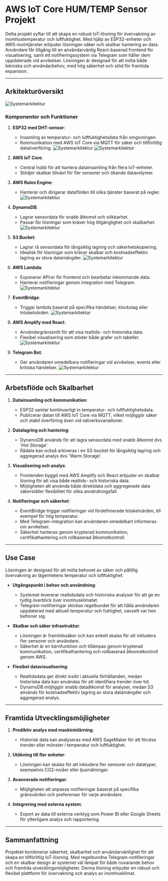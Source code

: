 # AWS IoT Core HUM/TEMP Sensor Projekt

Detta projekt syftar till att skapa en robust IoT-lösning för övervakning av inomhustemperatur och luftfuktighet. Med hjälp av ESP32-enheter och AWS-molntjänster erbjuder lösningen säker och skalbar hantering av data. Användare får tillgång till en användarvänlig React-baserad frontend för visualisering, samt ett notifieringssystem via Telegram som håller dem uppdaterade vid avvikelser. Lösningen är designad för att möta både tekniska och användarbehov, med hög säkerhet och stöd för framtida expansion.

---

## Arkitekturöversikt
![Systemarkitektur](Pictures/AWS%20Architecture.png)


### Komponenter och Funktioner

1. **ESP32 med DHT-sensor**:
   - Insamling av temperatur- och luftfuktighetsdata från omgivningen.
   - Kommunikation med AWS IoT Core via MQTT för säker och tillförlitlig dataöverföring.
     ![Systemarkitektur](Pictures/ESP32%20DHT%20Breadboard.png)
     ![Systemarkitektur](arduino.png)

2. **AWS IoT Core**:
   - Central hubb för att hantera datainsamling från flera IoT-enheter.
   - Stödjer skalbar tillväxt för fler sensorer och ökande datavolymer.

3. **AWS Rules Engine**:
   - Hanterar och dirigerar dataflöden till olika tjänster baserat på regler.
     ![Systemarkitektur](Pictures/Rule.png)

4. **DynamoDB**:
   - Lagrar sensordata för snabb åtkomst och sökbarhet.
   - Passar för lösningar som kräver hög tillgänglighet och skalbarhet.
     ![Systemarkitektur](Pictures/dynamodb.png)
     
  
5. **S3 Bucket**:
   - Lagrar rå sensordata för långsiktig lagring och säkerhetskopiering.
   - Idealisk för lösningar som kräver skalbar och kostnadseffektiv lagring av stora datamängder.
     ![Systemarkitektur](Pictures/s3.png)

6. **AWS Lambda**:
   - Exponerar API:er för frontend och bearbetar inkommande data.
   - Hanterar notifieringar genom integration med Telegram.
     ![Systemarkitektur](Pictures/lambda.png)

7. **EventBridge**:
   - Triggar lambda baserat på specifika händelser, klockslag eller tröskelvärden.
     ![Systemarkitektur](Pictures/eventbridge.png)

8. **AWS Amplify med React**:
   - Användargränssnitt för att visa realtids- och historiska data.
   - Flexibel visualisering som stöder både grafer och tabeller.
     ![Systemarkitektur](Pictures/Frontend.png)

9. **Telegram Bot**:
   - Ger användaren omedelbara notifieringar vid avvikelser, events eller kritiska händelser.
     ![Systemarkitektur](Pictures/Telegram%20Notis.png)

---

## Arbetsflöde och Skalbarhet

1. **Datainsamling och kommunikation**:
   - ESP32 samlar kontinuerligt in temperatur- och luftfuktighetsdata.
   - Publicerar datan till AWS IoT Core via MQTT, vilket möjliggör säker och stabil överföring även vid nätverksvariationer.

2. **Datalagring och hantering**:
   - DynamoDB används för att lagra sensordata med snabb åtkomst dvs 'Hot Storage'.
   - Rådata kan också arkiveras i en S3-bucket för långsiktig lagring och aggregerad analys dvs 'Warm Storage'.

3. **Visualisering och analys**:
   - Frontenden byggd med AWS Amplify och React erbjuder en skalbar lösning för att visa både realtids- och historiska data.
   - Möjligheten att använda både direktdata och aggregerade data säkerställer flexibilitet för olika användningsfall.

4. **Notifieringar och säkerhet**:
   - EventBridge triggar notifieringar vid fördefinierade tröskelvärden, till exempel för hög temperatur.
   - Med Telegram-integration kan användaren omedelbart informeras om avvikelser.
   - Säkerhet hanteras genom krypterad kommunikation, certifikathantering och rollbaserad åtkomstkontroll.

---

## Use Case

Lösningen är designad för att möta behovet av säker och pålitlig övervakning av lägenhetens temperatur och luftfuktighet:

- **Utgångspunkt i behov och användning**:
   - Systemet levererar realtidsdata och historiska analyser för att ge en tydlig överblick över inomhusklimatet.
   - Telegram-notifieringar skickas regelbundet för att hålla användaren uppdaterad med aktuell temperatur och fuktighet, oavsett var hen befinner sig.

- **Skalbar och säker infrastruktur**:
   - Lösningen är framtidssäker och kan enkelt skalas för att inkludera fler sensorer och användare.
   - Säkerhet är en kärnfunktion och tillämpas genom krypterad kommunikation, certifikathantering och rollbaserad åtkomstkontroll genom AWS.

- **Flexibel datavisualisering**:
   - Realtidsdata ger direkt insikt i aktuella förhållanden, medan historiska data kan användas för att identifiera trender över tid.
   - DynamoDB möjliggör snabb dataåtkomst för analyser, medan S3 används för kostnadseffektiv lagring av stora datamängder och aggregerad analys.

---

## Framtida Utvecklingsmöjligheter

1. **Prediktiv analys med maskininlärning**:
   - Historisk data kan analyseras med AWS SageMaker för att förutse trender eller mönster i temperatur och luftfuktighet.

2. **Utökning till fler enheter**:
   - Lösningen kan skalas för att inkludera fler sensorer och datatyper, exempelvis CO2-nivåer eller ljusmätningar.

3. **Avancerade notifieringar**:
   - Möjligheten att anpassa notifieringar baserat på specifika gränsvärden och preferenser för varje användare.

4. **Integrering med externa system**:
   - Export av data till externa verktyg som Power BI eller Google Sheets för ytterligare analys och rapportering.

---

## Sammanfattning

Projektet kombinerar säkerhet, skalbarhet och användarvänlighet för att skapa en tillförlitlig IoT-lösning. Med regelbundna Telegram-notifieringar och en skalbar design är systemet väl lämpat för både nuvarande behov och framtida utvecklingsmöjligheter. Denna lösning erbjuder en robust och flexibel plattform för övervakning och analys av inomhusklimat.


